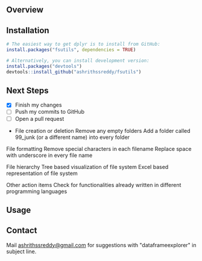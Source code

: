 <!-- README.md is generated from README.Rmd. Please edit that file -->

## Overview

## Installation

``` r
# The easiest way to get dplyr is to install from GitHub:
install.packages("fsutils", dependencies = TRUE)

# Alternatively, you can install development version:
install.packages("devtools")
devtools::install_github("ashrithssreddy/fsutils")
```

## Next Steps

- [x] Finish my changes
- [ ] Push my commits to GitHub
- [ ] Open a pull request

- File creation or deletion
	Remove any empty folders
	Add a folder called 99_junk (or a different name) into every folder

File formatting
	Remove special characters in each filename
	Replace space with underscore in every file name
	
File hierarchy
	Tree based visualization of file system
	Excel based representation of file system
 
Other action items
	Check for functionalities already written in different programming languages

## Usage

## Contact
Mail ashrithssreddy@gmail.com for suggestions with "dataframeexplorer" in subject line.